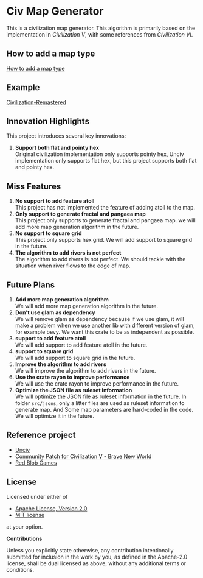 # Civ Map Generator

This is a civilization map generator. This algorithm is primarily based on the implementation in *Civilization V*, with some references from *Civilization VI*.

## How to add a map type

[How to add a map type](./src/map_generator/How%20to%20add%20a%20map%20type.MD)

## Example

[Civilization-Remastered](https://github.com/lishaoxia1985/Civilization-Remastered)

## Innovation Highlights

This project introduces several key innovations:

1. **Support both flat and pointy hex**  
   Original civilization implementation only supports pointy hex, Unciv implementation only supports flat hex, but this project supports both flat and pointy hex.

## Miss Features

1. **No support to add feature atoll**  
   This project has not implemented the feature of adding atoll to the map.
2. **Only support to generate fractal and pangaea map**  
   This project only supports to generate fractal and pangaea map. we will add more map generation algorithm in the future.
3. **No support to square grid**  
   This project only supports hex grid. We will add support to square grid in the future.
4. **The algorithm to add rivers is not perfect**  
   The algorithm to add rivers is not perfect. We should tackle with the situation when river flows to the edge of map.

## Future Plans

1. **Add more map generation algorithm**  
   We will add more map generation algorithm in the future.
2. **Don't use glam as dependency**  
   We will remove glam as dependency because if we use glam, it will make a problem when we use another lib with different version of glam, for example bevy. We want this crate to be as independent as possible.
3. **support to add feature atoll**  
   We will add support to add feature atoll in the future.
4. **support to square grid**  
   We will add support to square grid in the future.
5. **Improve the algorithm to add rivers**  
   We will improve the algorithm to add rivers in the future.
6. **Use the crate rayon to improve performance**  
   We will use the crate rayon to improve performance in the future.
7. **Optimize the JSON file as ruleset information**  
   We will optimize the JSON file as ruleset information in the future. In folder `src/jsons`, only a litter files are used as ruleset information to generate map. And Some map parameters are hard-coded in the code. We will optimize it in the future.

## Reference project

 * [Unciv](https://github.com/yairm210/Unciv)  
 * [Community Patch for Civilization V - Brave New World](https://github.com/LoneGazebo/Community-Patch-DLL)  
 * [Red Blob Games](https://www.redblobgames.com/grids/hexagons/)

## License

Licensed under either of

 * [Apache License, Version 2.0](http://www.apache.org/licenses/LICENSE-2.0)
 * [MIT license](http://opensource.org/licenses/MIT)

at your option.

**Contributions**

Unless you explicitly state otherwise, any contribution intentionally submitted
for inclusion in the work by you, as defined in the Apache-2.0 license, shall be
dual licensed as above, without any additional terms or conditions.